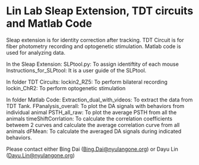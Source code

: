 # Lin Lab Sleap Extension, TDT circuits and Matlab Code
 Sleap extension is for identity correction after tracking. TDT Circuit is for fiber photometry recording and optogenetic stimulation. Matlab code is used for analyzing data.

In the Sleap Extension:
SLPtool.py: To assign identiftity of each mouse
Instructions_for_SLPtool: It is a user guide of the SLPtool.

In folder TDT Circuits:
lockin2_RZ5: To perform bilateral recording
lockin_ChR2: To perform optogenetic stimulation

In folder Matlab Code:
Extraction_dual_with_videos: To extract the data from TDT Tank.
FPanalysis_overall: To plot the DA signals with behaviors from individual animal
PSTH_all_raw: To plot the average PSTH from all the animals
timeShiftCorrlation: To calculate the correlation coefficients betweem 2 curves and calculate the average correlation curve from all animals
dFMean: To calculate the averaged DA signals during indicated behaviors.



Please contact either Bing Dai (Bing.Dai@nyulangone.org) or Dayu Lin (Dayu.Lin@nyulangone.org)

